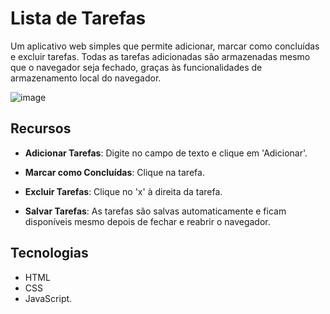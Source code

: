 # Lista de Tarefas

Um aplicativo web simples que permite adicionar, marcar como concluídas e excluir tarefas. Todas as tarefas adicionadas são armazenadas mesmo que o navegador seja fechado, graças às funcionalidades de armazenamento local do navegador.

![image](https://github.com/luisgabrielcg/TaskList/assets/157616741/d890560e-7fda-4c5e-90d7-3c5cf937445a)

## Recursos

* **Adicionar Tarefas**: Digite no campo de texto e clique em 'Adicionar'.
  
* **Marcar como Concluídas**: Clique na tarefa.
  
* **Excluir Tarefas**: Clique no 'x' à direita da tarefa.
  
* **Salvar Tarefas**: As tarefas são salvas automaticamente e ficam disponíveis mesmo depois de fechar e reabrir o navegador.

## Tecnologias

* HTML
* CSS
* JavaScript.
